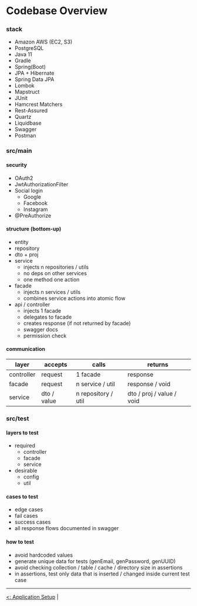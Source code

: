 # Codebase Overview

### stack

- Amazon AWS (EC2, S3)
- PostgreSQL
- Java 11
- Gradle
- Spring(Boot)
- JPA + Hibernate
- Spring Data JPA
- Lombok
- Mapstruct
- JUnit
- Hamcrest Matchers
- Rest-Assured
- Quartz
- Liquidbase
- Swagger
- Postman

### src/main

#### security

- OAuth2
- JwtAuthorizationFilter
- Social login
    - Google
    - Facebook
    - Instagram
- @PreAuthorize

#### structure (bottom-up)

- entity
- repository
- dto + proj
- service
    - injects n repositories / utils
    - no deps on other services
    - one method one action
- facade
    - injects n services / utils
    - combines service actions into atomic flow
- api / controller
    - injects 1 facade
    - delegates to facade
    - creates response (if not returned by facade)
    - swagger docs
    - permission check

#### communication

| layer      | accepts     | calls               | returns                   |
|------------|-------------|---------------------|---------------------------|
| controller | request     | 1 facade            | response                  |
| facade     | request     | n service    / util | response / void           |
| service    | dto / value | n repository / util | dto / proj / value / void |

### src/test

#### layers to test

- required
    - controller
    - facade
    - service
- desirable
    - config
    - util

#### cases to test

- edge cases
- fail cases
- success cases
- all response flows documented in swagger

#### how to test

- avoid hardcoded values
- generate unique data for tests (genEmail, genPassword, genUUID)
- avoid checking collection / table / cache / directory size in assertions
- in assertions, test only data that is inserted / changed inside current test case

---

[<: Application Setup](application_setup.md) |
